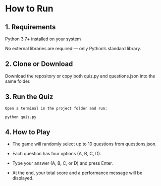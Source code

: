 # How to Run

## 1. Requirements

Python 3.7+ installed on your system

No external libraries are required — only Python’s standard library.

## 2. Clone or Download

Download the repository or copy both quiz.py and questions.json into the same folder.

## 3. Run the Quiz

`Open a terminal in the project folder and run:`
```
python quiz.py
```

## 4. How to Play

+ The game will randomly select up to 10 questions from questions.json.

+ Each question has four options (A, B, C, D).

+ Type your answer (A, B, C, or D) and press Enter.

+ At the end, your total score and a performance message will be displayed.
